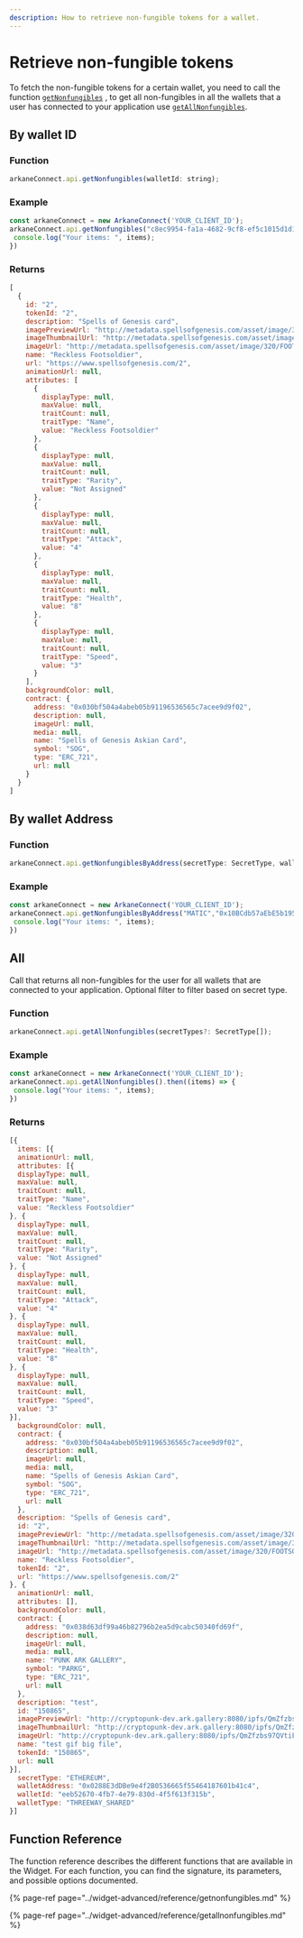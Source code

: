 ```yaml
---
description: How to retrieve non-fungible tokens for a wallet.
---
```


# Retrieve non-fungible tokens

To fetch the non-fungible tokens for a certain wallet, you need to call the function [`getNonfungibles`](../widget-advanced/reference/getnonfungibles.md) , to get all non-fungibles in all the wallets that a user has connected to your application use [`getAllNonfungibles`](../widget-advanced/reference/getallnonfungibles.md).

## By wallet ID

###  Function

```javascript
arkaneConnect.api.getNonfungibles(walletId: string);
```

### Example

```javascript
const arkaneConnect = new ArkaneConnect('YOUR_CLIENT_ID'); 
arkaneConnect.api.getNonfungibles("c8ec9954-fa1a-4682-9cf8-ef5c1015d1d1").then((items) => {
 console.log("Your items: ", items);
})
```

### Returns

```javascript
[
  {
    id: "2",
    tokenId: "2",
    description: "Spells of Genesis card",
    imagePreviewUrl: "http://metadata.spellsofgenesis.com/asset/image/320/FOOTSOLDIER.png",
    imageThumbnailUrl: "http://metadata.spellsofgenesis.com/asset/image/320/FOOTSOLDIER.png",
    imageUrl: "http://metadata.spellsofgenesis.com/asset/image/320/FOOTSOLDIER.png",
    name: "Reckless Footsoldier",
    url: "https://www.spellsofgenesis.com/2",
    animationUrl: null,
    attributes: [
      {
        displayType: null,
        maxValue: null,
        traitCount: null,
        traitType: "Name",
        value: "Reckless Footsoldier"
      },
      {
        displayType: null,
        maxValue: null,
        traitCount: null,
        traitType: "Rarity",
        value: "Not Assigned"
      },
      {
        displayType: null,
        maxValue: null,
        traitCount: null,
        traitType: "Attack",
        value: "4"
      },
      {
        displayType: null,
        maxValue: null,
        traitCount: null,
        traitType: "Health",
        value: "8"
      },
      {
        displayType: null,
        maxValue: null,
        traitCount: null,
        traitType: "Speed",
        value: "3"
      }
    ],
    backgroundColor: null,
    contract: {
      address: "0x030bf504a4abeb05b91196536565c7acee9d9f02",
      description: null,
      imageUrl: null,
      media: null,
      name: "Spells of Genesis Askian Card",
      symbol: "SOG",
      type: "ERC_721",
      url: null
    }
  }
]
```

## By wallet Address

###  Function

```javascript
arkaneConnect.api.getNonfungiblesByAddress(secretType: SecretType, walletAddress: string);
```

### Example

```javascript
const arkaneConnect = new ArkaneConnect('YOUR_CLIENT_ID'); 
arkaneConnect.api.getNonfungiblesByAddress("MATIC","0x10BCdb57aEbE5b195B750CCd4F506783aF0B52Cf").then((items) => {
 console.log("Your items: ", items);
})
```

## All

Call that returns all non-fungibles for the user for all wallets that are connected to your application. Optional filter to filter based on secret type.

### Function

```javascript
arkaneConnect.api.getAllNonfungibles(secretTypes?: SecretType[]);
```

### Example

```javascript
const arkaneConnect = new ArkaneConnect('YOUR_CLIENT_ID'); 
arkaneConnect.api.getAllNonfungibles().then((items) => {
 console.log("Your items: ", items);
})
```

### Returns

```javascript
[{
  items: [{
  animationUrl: null,
  attributes: [{
  displayType: null,
  maxValue: null,
  traitCount: null,
  traitType: "Name",
  value: "Reckless Footsoldier"
}, {
  displayType: null,
  maxValue: null,
  traitCount: null,
  traitType: "Rarity",
  value: "Not Assigned"
}, {
  displayType: null,
  maxValue: null,
  traitCount: null,
  traitType: "Attack",
  value: "4"
}, {
  displayType: null,
  maxValue: null,
  traitCount: null,
  traitType: "Health",
  value: "8"
}, {
  displayType: null,
  maxValue: null,
  traitCount: null,
  traitType: "Speed",
  value: "3"
}],
  backgroundColor: null,
  contract: {
    address: "0x030bf504a4abeb05b91196536565c7acee9d9f02",
    description: null,
    imageUrl: null,
    media: null,
    name: "Spells of Genesis Askian Card",
    symbol: "SOG",
    type: "ERC_721",
    url: null
  },
  description: "Spells of Genesis card",
  id: "2",
  imagePreviewUrl: "http://metadata.spellsofgenesis.com/asset/image/320/FOOTSOLDIER.png",
  imageThumbnailUrl: "http://metadata.spellsofgenesis.com/asset/image/320/FOOTSOLDIER.png",
  imageUrl: "http://metadata.spellsofgenesis.com/asset/image/320/FOOTSOLDIER.png",
  name: "Reckless Footsoldier",
  tokenId: "2",
  url: "https://www.spellsofgenesis.com/2"
}, {
  animationUrl: null,
  attributes: [],
  backgroundColor: null,
  contract: {
    address: "0x038d63df99a46b82796b2ea5d9cabc50340fd69f",
    description: null,
    imageUrl: null,
    media: null,
    name: "PUNK ARK GALLERY",
    symbol: "PARKG",
    type: "ERC_721",
    url: null
  },
  description: "test",
  id: "150865",
  imagePreviewUrl: "http://cryptopunk-dev.ark.gallery:8080/ipfs/QmZfzbs97QVtiFmV77QsR3dE2JjGqsXK2DGvCdkSMNJ6fG",
  imageThumbnailUrl: "http://cryptopunk-dev.ark.gallery:8080/ipfs/QmZfzbs97QVtiFmV77QsR3dE2JjGqsXK2DGvCdkSMNJ6fG",
  imageUrl: "http://cryptopunk-dev.ark.gallery:8080/ipfs/QmZfzbs97QVtiFmV77QsR3dE2JjGqsXK2DGvCdkSMNJ6fG",
  name: "test gif big file",
  tokenId: "150865",
  url: null
}],
  secretType: "ETHEREUM",
  walletAddress: "0x0288E3dDBe9e4f2B0536665f55464187601b41c4",
  walletId: "eeb52670-4fb7-4e79-830d-4f5f613f315b",
  walletType: "THREEWAY_SHARED"
}]
```

## Function Reference

The function reference describes the different functions that are available in the Widget. For each function, you can find the signature, its parameters, and possible options documented.

{% page-ref page="../widget-advanced/reference/getnonfungibles.md" %}

{% page-ref page="../widget-advanced/reference/getallnonfungibles.md" %}



